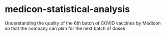 # medicon-statistical-analysis
Understanding the quality of the 6th batch of COVID vaccines by Medicon so that the company can plan for the next batch of doses
